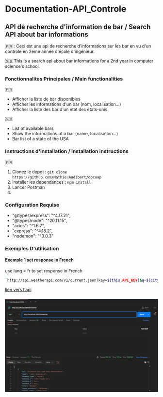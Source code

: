 # Documentation-API_Controle
## API de recherche d'information de bar / Search API about bar informations 
:fr: : Ceci est une api de recherche d'informations sur les bar en vu d'un controle en 2eme année d'école d'ingénieur.

:gb: This is a search api about bar informations for a 2nd year in computer science's school. 

### Fonctionnalites Principales / Main functionalities
:fr: 

- Afficher la liste de bar disponibles
- Afficher les informations d'un bar (nom, localisation...)
- Afficher la liste des bar d'un etat des etats-unis

:gb: 

- List of available bars
- Show the informations of a bar (name, localisation...)
- Bar list of a state of the USA

### Instructions d'installation / Installation instructions
:fr: 

1. Clonez le depot : `git clone https://github.com/MathieuAudibert/docuap`
2. Installer les dependances : `npm install`
3. Lancer Postman
4. 

### Configuration Requise 
- "@types/express": "^4.17.21",
- "@types/node": "^20.11.15",
- "axios": "^1.6.7",
- "express": "^4.18.2",
- "nodemon": "^3.0.3"

### Exemples D'utilisation 
#### Exemple 1 set response in French 

use lang = fr to set response in French

```bash
`http://api.weatherapi.com/v1/current.json?key=${this.API_KEY}&q=${city}&lang=fr`
```

[lien vers l'api](https://www.weatherapi.com/)

###

![capture ecran de Paris Depuis Postman](Image.png)
